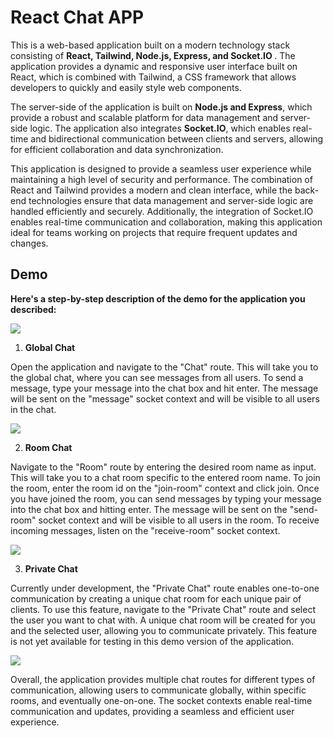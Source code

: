 
# React Chat APP


This is a web-based application built on a modern technology stack consisting of <strong> React, Tailwind, Node.js, Express, and Socket.IO </strong> . The application provides a dynamic and responsive user interface built on React, which is combined with Tailwind, a CSS framework that allows developers to quickly and easily style web components.

The server-side of the application is built on <strong> Node.js and Express</strong>, which provide a robust and scalable platform for data management and server-side logic. The application also integrates <strong>Socket.IO</strong>, which enables real-time and bidirectional communication between clients and servers, allowing for efficient collaboration and data synchronization.

This application is designed to provide a seamless user experience while maintaining a high level of security and performance. The combination of React and Tailwind provides a modern and clean interface, while the back-end technologies ensure that data management and server-side logic are handled efficiently and securely. Additionally, the integration of Socket.IO enables real-time communication and collaboration, making this application ideal for teams working on projects that require frequent updates and changes.



## Demo
<strong> Here's a step-by-step description of the demo for the application you described:</strong>

<img src="./assets/img0.jpg" />

1. <strong>Global Chat</strong>
<p>Open the application and navigate to the "Chat" route. This will take you to the global chat, where you can see messages from all users. To send a message, type your message into the chat box and hit enter. The message will be sent on the "message" socket context and will be visible to all users in the chat.
</p>

<img src="./assets/img1.jpg" />

2. <strong>Room Chat</strong>
<p>
Navigate to the "Room" route by entering the desired room name as input. This will take you to a chat room specific to the entered room name. To join the room, enter the room id on the "join-room" context and click join. Once you have joined the room, you can send messages by typing your message into the chat box and hitting enter. The message will be sent on the "send-room" socket context and will be visible to all users in the room. To receive incoming messages, listen on the "receive-room" socket context.
</p>

<img src="./assets/img2.jpg" />

3. <strong>Private Chat</strong>
<p>
Currently under development, the "Private Chat" route enables one-to-one communication by creating a unique chat room for each unique pair of clients. To use this feature, navigate to the "Private Chat" route and select the user you want to chat with. A unique chat room will be created for you and the selected user, allowing you to communicate privately. This feature is not yet available for testing in this demo version of the application.
</p>

<img src="./assets/img3.jpg" />

Overall, the application provides multiple chat routes for different types of communication, allowing users to communicate globally, within specific rooms, and eventually one-on-one. The socket contexts enable real-time communication and updates, providing a seamless and efficient user experience.
